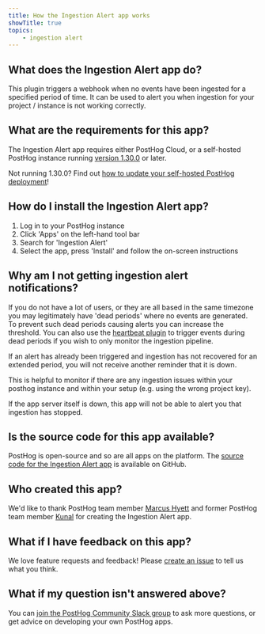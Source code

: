 ```yaml
---
title: How the Ingestion Alert app works
showTitle: true
topics:
    - ingestion alert
---
```


## What does the Ingestion Alert app do?
This plugin triggers a webhook when no events have been ingested for a specified period of time. It can be used to alert you when ingestion for your project / instance is not working correctly.

## What are the requirements for this app?

The Ingestion Alert app requires either PostHog Cloud, or a self-hosted PostHog instance running [version 1.30.0](https://posthog.com/blog/the-posthog-array-1-30-0) or later. 

Not running 1.30.0? Find out [how to update your self-hosted PostHog deployment](https://posthog.com/docs/self-host/configure/upgrading-posthog)! 

## How do I install the Ingestion Alert app?

1. Log in to your PostHog instance
2. Click 'Apps' on the left-hand tool bar
3. Search for 'Ingestion Alert' 
4. Select the app, press 'Install' and follow the on-screen instructions

## Why am I not getting ingestion alert notifications?

If you do not have a lot of users, or they are all based in the same timezone you may legitimately have 'dead periods' where no events are generated. To prevent such dead periods causing alerts you can increase the threshold. You can also use the [heartbeat plugin](https://github.com/PostHog/posthog-heartbeat-plugin) to trigger events during dead periods if you wish to only monitor the ingestion pipeline.

If an alert has already been triggered and ingestion has not recovered for an extended period, you will not receive another reminder that it is down.

This is helpful to monitor if there are any ingestion issues within your posthog instance and within your setup (e.g. using the wrong project key).

If the app server itself is down, this app will not be able to alert you that ingestion has stopped.

## Is the source code for this app available?

PostHog is open-source and so are all apps on the platform. The [source code for the Ingestion Alert app](https://github.com/PostHog/ingestion-alert-plugin) is available on GitHub. 

## Who created this app?

We'd like to thank PostHog team member [Marcus Hyett](https://github.com/marcushyett-ph) and former PostHog team member [Kunal](https://github.com/kpthatsme) for creating the Ingestion Alert app. 

## What if I have feedback on this app?

We love feature requests and feedback! Please [create an issue](https://github.com/PostHog/posthog/issues/new?assignees=&labels=enhancement%2C+feature&template=feature_request.md) to tell us what you think. 

## What if my question isn't answered above?

You can [join the PostHog Community Slack group](/slack) to ask more questions, or get advice on developing your own PostHog apps.
